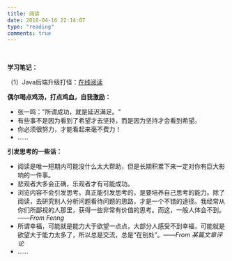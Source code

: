 ```yaml
---
title: 阅读
date: 2018-04-16 22:14:07
type: "reading"
comments: true
---
```


<br/>

<i class="fa fa-book" style="font-size:18px;color:#FF8247;"></i> **学习笔记：** 

（1）Java后端升级打怪：[在线阅读](https://javaee.strivebo.com/)



<i class="fa fa-paper-plane" style="font-size:18px;color:#FF8247;"></i> **偶尔喝点鸡汤，打点鸡血，自我激励：** 

- 张一鸣："所谓成功，就是延迟满足。"
- 有些事不是因为看到了希望才去坚持，而是因为坚持才会看到希望。
- 你必须很努力，才能看起来毫不费力！
- ……

<i class="fa fa-meetup" style="font-size:18px;color:#FF8247;"></i> **引发思考的一些话：**

- 阅读是唯一短期内可能没什么太大帮助，但是长期积累下来一定对你有巨大影响的一件事。
- 悲观者大多会正确，乐观者才有可能成功。
- 浏览内容不会引发思考。真正能引发思考的，是要培养自己思考的能力。除了阅读，去研究别人分析问题看待问题的思路，才是一个不错的途径。我经常从你们所鄙视的人那里，获得一些非常有价值的思考。而这，一般人体会不到。——*From Fenng* 
- 所谓幸福，可能就是能力大于欲望一点点，大部分人感受不到幸福，可能就是欲望大于能力太多了，所以总是交流，总是“在别处”。——*From 某篇文章评论* 
- ……